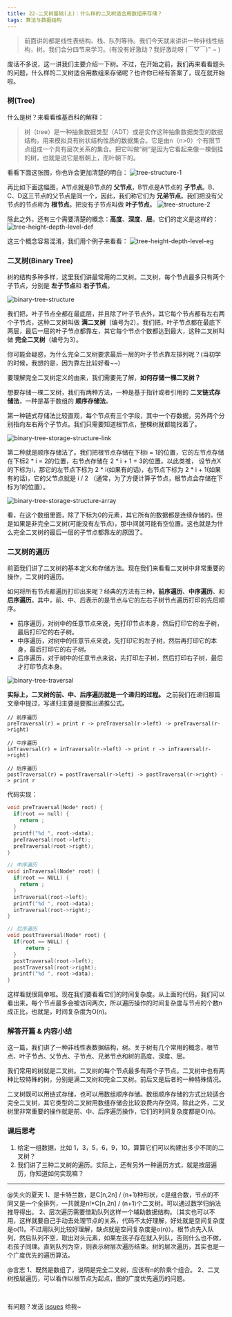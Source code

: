 ```yaml
---
title: 22-二叉树基础(上)：什么样的二叉树适合用数组来存储？
tags: 算法与数据结构
---
```


> 前面讲的都是线性表结构、栈、队列等待。我们今天就来讲讲一种非线性结构，树。我们会分四节来学习。(有没有好激动？我好激动呀 (￣▽￣)" ~ )

废话不多说，这一讲我们主要介绍一下树。不过，在开始之前，我们再来看看题头的问题，什么样的二叉树适合用数组来存储呢？也许你已经有答案了，现在就开始啦。

### 树(Tree)

什么是树？来看看维基百科的解释：
> 树（tree）是一种抽象数据类型（ADT）或是实作这种抽象数据类型的数据结构，用来模拟具有树状结构性质的数据集合。它是由n（n>0）个有限节点组成一个具有层次关系的集合。把它叫做“树”是因为它看起来像一棵倒挂的树，也就是说它是根朝上，而叶朝下的。

看看下面这张图，你也许会更加清楚的明白：
![tree-structure-1](/images/algorithm/tree-structure-1.png)

再比如下面这幅图，A节点就是B节点的 **父节点**，B节点是A节点的 **子节点**。B、C、D这三节点的父节点是同一个，因此，我们称它们为 **兄弟节点**。我们把没有父节点的节点称为 **根节点**。把没有子节点叫做 **叶子节点**。
![tree-structure-2](/images/algorithm/tree-structure-2.png)

除此之外，还有三个需要清楚的概念：**高度**、**深度**、**层**。它们的定义是这样的：
![tree-height-depth-level-def](/images/algorithm/tree-height-depth-level-def.png)

这三个概念容易混淆，我们用个例子来看看：
![tree-height-depth-level-eg](/images/algorithm/tree-height-depth-level-eg.png)

### 二叉树(Binary Tree)

树的结构多种多样，这里我们讲最常用的二叉树。二叉树，每个节点最多只有两个子节点，分别是 **左子节点**和 **右子节点**。

![binary-tree-structure](/images/algorithm/binary-tree-structure.png)

我们把，叶子节点全都在最底层，并且除了叶子节点外，其它每个节点都有左右两个子节点，这种二叉树叫做 **满二叉树**（编号为2）。我们把，叶子节点都在最底下两层，最后一层的叶子节点都靠左，其它每个节点个数都达到最大，这种二叉树叫做 **完全二叉树**（编号为3）。

你可能会疑惑，为什么完全二叉树要求最后一层的叶子节点靠左排列呢？(当初学的时候，我想的是，因为靠左比较好看~~)

要理解完全二叉树定义的由来，我们需要先了解，**如何存储一棵二叉树？**

想要存储一棵二叉树，我们有两种方法，一种是基于指针或者引用的 **二叉链式存储法**，一种是基于数组的 **顺序存储法**。

第一种链式存储法比较直观，每个节点有三个字段，其中一个存数据，另外两个分别指向左右两个子节点。我们只需要知道根节点，整棵树就都能找着了。

![binary-tree-storage-structure-link](/images/algorithm/binary-tree-storage-structure-link.png)

第二种就是顺序存储法了。我们把根节点存储在下标i = 1的位置，它的左节点存储在下标2 * i = 2的位置，右节点存储在 2 * i + 1 = 3的位置。以此类推， 设节点X的下标为i，那它的左节点下标为 2 * i(如果有的话)，右节点下标为 2 * i + 1(如果有的话)，它的父节点就是 i / 2 （通常，为了方便计算子节点，根节点会存储在下标为1的位置）。

![binary-tree-storage-structure-array](/images/algorithm/binary-tree-storage-structure-array.png)

看，在这个数组里面，除了下标为0的元素，其它所有的数据都是连续存储的。但是如果是非完全二叉树(可能没有左节点)，那中间就可能有空位置。这也就是为什么完全二叉树的最后一层的子节点都靠左的原因了。

### 二叉树的遍历

前面我们讲了二叉树的基本定义和存储方法。现在我们来看看二叉树中非常重要的操作，二叉树的遍历。

如何将所有节点都遍历打印出来呢？经典的方法有三种，**前序遍历**、**中序遍历**、和 **后序遍历**。其中，前、中、后表示的是节点与它的左右子树节点遍历打印的先后顺序。

* 前序遍历，对树中的任意节点来说，先打印节点本身，然后打印它的左子树，最后打印它的右子树。
* 中序遍历，对树中的任意节点来说，先打印它的左子树，然后再打印它的本身，最后打印它的右子树。
* 后序遍历，对于树中的任意节点来说，先打印左子树，然后打印右子树，最后才打印节点本身。

![binary-tree-traversal](/images/algorithm/binary-tree-traversal.png)

**实际上，二叉树的前、中、后序遍历就是一个递归的过程。** 之前我们在递归那篇文章中提过，写递归主要是要推出递推公式。

```
// 前序遍历
preTraversal(r) = print r -> preTraversal(r->left) -> preTraversal(r->right)

// 中序遍历
inTraversal(r) = inTraversal(r->left) -> print r -> inTraversal(r->right)

// 后序遍历
postTraversal(r) = postTraversal(r->left) -> postTraversal(r->right) -> print r
```

代码实现：
```c
void preTraversal(Node* root) {
  if(root == null) {
    return ;
  } 
  printf("%d ", root->data);
  preTraversal(root->left);
  preTraversal(root->right);
}

// 中序遍历
void inTraversal(Node* root) {
  if(root == NULL) {
    return ;
  }
  inTraversal(root->left);
  printf("%d ", root->data);
  inTraversal(root->right);
}

// 后序遍历
void postTraversal(Node* root) {
  if(root == NULL) {
      return ;
  }
  postTraversal(root->left);
  postTraversal(root->right);
  printf("%d ", root->data);
}
```

这样看就很简单啦。现在我们要看看它们的时间复杂度。从上面的代码，我们可以看出来，每个节点最多会被访问两次，所以遍历操作的时间复杂度与节点的个数n成正比，也就是，时间复杂度为O(n)。

### 解答开篇 & 内容小结

这一篇，我们讲了一种非线性表数据结构，树。关于树有几个常用的概念，根节点、叶子节点、父节点、子节点、兄弟节点和树的高度、深度、层。

我们常用的树就是二叉树。二叉树的每个节点最多有两个子节点。二叉树中也有两种比较特殊的树，分别是满二叉树和完全二叉树。前后又是后者的一种特殊情况。

二叉树既可以用链式存储，也可以用数组顺序存储。数组顺序存储的方式比较适合完全二叉树，其它类型的二叉树用数组存储会比较浪费内存空间。除此之外，二叉树里非常重要的操作就是前、中、后序遍历操作，它们的时间复杂度都是O(n)。

### 课后思考

1. 给定一组数据，比如 1，3，5，6，9，10。算算它们可以构建出多少不同的二叉树？
2. 我们讲了三种二叉树的遍历。实际上，还有另外一种遍历方式，就是按层遍历，你知道如何实现嘛？

---
@失火的夏天
1、是卡特兰数，是C[n,2n] / (n+1)种形状，c是组合数，节点的不同又是一个全排列，一共就是n!*C[n,2n] / (n+1)个二叉树。可以通过数学归纳法推导得出。
2、层次遍历需要借助队列这样一个辅助数据结构。（其实也可以不用，这样就要自己手动去处理节点的关系，代码不太好理解，好处就是空间复杂度是o(1)。不过用队列比较好理解，缺点就是空间复杂度是o(n)）。根节点先入队列，然后队列不空，取出对头元素，如果左孩子存在就入列队，否则什么也不做，右孩子同理。直到队列为空，则表示树层次遍历结束。树的层次遍历，其实也是一个广度优先的遍历算法。

@言志
1、既然是数组了，说明是完全二叉树，应该有n的阶乘个组合。
2、二叉树按层遍历，可以看作以根节点为起点，图的广度优先遍历的问题。


<br>

有问题？发送 [issues](http://syt-honey.github.io/about/) 给我~
